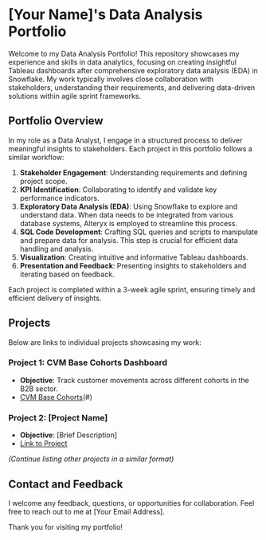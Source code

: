 # [Your Name]'s Data Analysis Portfolio

Welcome to my Data Analysis Portfolio! This repository showcases my experience and skills in data analytics, focusing on creating insightful Tableau dashboards after comprehensive exploratory data analysis (EDA) in Snowflake. My work typically involves close collaboration with stakeholders, understanding their requirements, and delivering data-driven solutions within agile sprint frameworks.

## Portfolio Overview

In my role as a Data Analyst, I engage in a structured process to deliver meaningful insights to stakeholders. Each project in this portfolio follows a similar workflow:

1. **Stakeholder Engagement**: Understanding requirements and defining project scope.
2. **KPI Identification**: Collaborating to identify and validate key performance indicators.
3. **Exploratory Data Analysis (EDA)**: Using Snowflake to explore and understand data. When data needs to be integrated from various database systems, Alteryx is employed to streamline this process.
4. **SQL Code Development**: Crafting SQL queries and scripts to manipulate and prepare data for analysis. This step is crucial for efficient data handling and analysis.
5. **Visualization**: Creating intuitive and informative Tableau dashboards.
6. **Presentation and Feedback**: Presenting insights to stakeholders and iterating based on feedback.

Each project is completed within a 3-week agile sprint, ensuring timely and efficient delivery of insights.

## Projects

Below are links to individual projects showcasing my work:

### Project 1: CVM Base Cohorts Dashboard
- **Objective**: Track customer movements across different cohorts in the B2B sector.
- [CVM Base Cohorts](https://github.com/Illias-b/Cohort-Movements-Dashboard.git)(#)

### Project 2: [Project Name]
- **Objective**: [Brief Description]
- [Link to Project](#)

*(Continue listing other projects in a similar format)*

## Contact and Feedback

I welcome any feedback, questions, or opportunities for collaboration. Feel free to reach out to me at [Your Email Address].

Thank you for visiting my portfolio!
